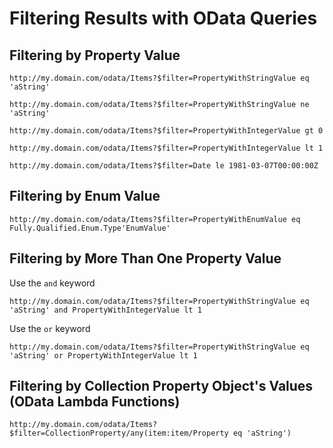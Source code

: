 # Filtering Results with OData Queries

## Filtering by Property Value

`http://my.domain.com/odata/Items?$filter=PropertyWithStringValue eq 'aString'`

`http://my.domain.com/odata/Items?$filter=PropertyWithStringValue ne 'aString'`

`http://my.domain.com/odata/Items?$filter=PropertyWithIntegerValue gt 0`

`http://my.domain.com/odata/Items?$filter=PropertyWithIntegerValue lt 1`

`http://my.domain.com/odata/Items?$filter=Date le 1981-03-07T00:00:00Z`


## Filtering by Enum Value

`http://my.domain.com/odata/Items?$filter=PropertyWithEnumValue eq Fully.Qualified.Enum.Type'EnumValue'`


## Filtering by More Than One Property Value

Use the `and` keyword

`http://my.domain.com/odata/Items?$filter=PropertyWithStringValue eq 'aString' and PropertyWithIntegerValue lt 1`


Use the `or` keyword

`http://my.domain.com/odata/Items?$filter=PropertyWithStringValue eq 'aString' or PropertyWithIntegerValue lt 1`



## Filtering by Collection Property Object's Values (OData Lambda Functions)

`http://my.domain.com/odata/Items?$filter=CollectionProperty/any(item:item/Property eq 'aString')`
